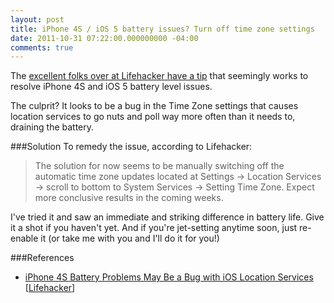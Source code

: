 ```yaml
---
layout: post
title: iPhone 4S / iOS 5 battery issues? Turn off time zone settings
date: 2011-10-31 07:22:00.000000000 -04:00
comments: true
---
```

The [excellent folks over at Lifehacker have a tip](http://lifehacker.com/5854653/iphone-4s-battery-problems-may-be-a-bug-with-ios-location-services) that seemingly works to resolve iPhone 4S and iOS 5 battery level issues.

The culprit? It looks to be a bug in the Time Zone settings that causes location services to go nuts and poll way more often than it needs to, draining the battery.

###Solution
To remedy the issue, according to Lifehacker:

>The solution for now seems to be manually switching off the automatic time zone updates located at Settings &rarr; Location Services -&gt; scroll to bottom to System Services &rarr; Setting Time Zone. Expect more conclusive results in the coming weeks.

I've tried it and saw an immediate and striking difference in battery life. Give it a shot if you haven't yet. And if you're jet-setting anytime soon, just re-enable it (or take me with you and I'll do it for you!)

###References
* [iPhone 4S Battery Problems May Be a Bug with iOS Location Services](http://lifehacker.com/5854653/iphone-4s-battery-problems-may-be-a-bug-with-ios-location-services) [[Lifehacker](http://lifehacker.com)]
